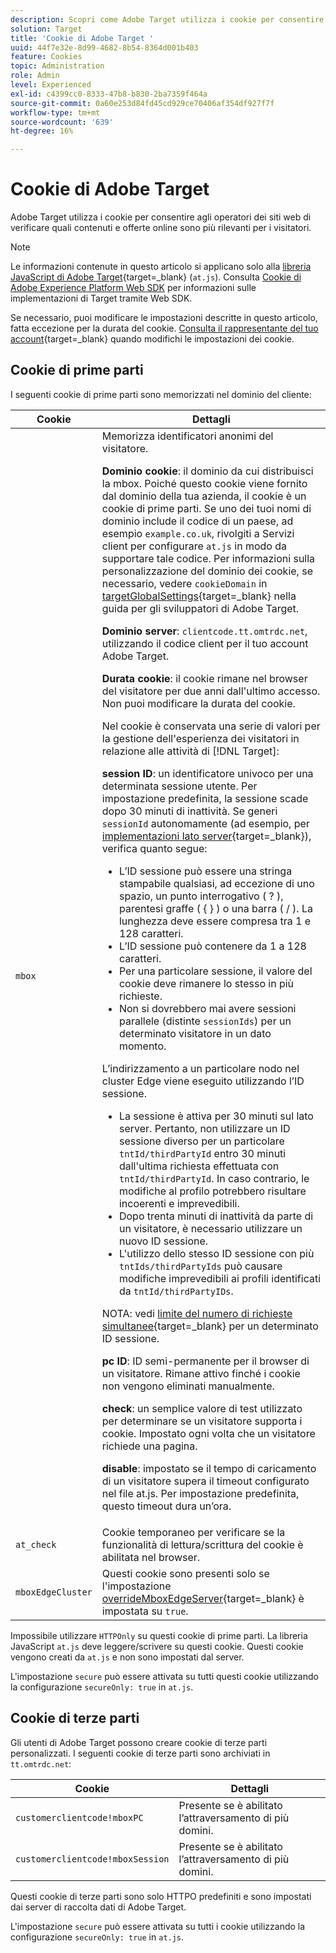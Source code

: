 ```yaml
---
description: Scopri come Adobe Target utilizza i cookie per consentire agli operatori dei siti web di verificare quali contenuti e offerte online sono più rilevanti per i visitatori.
solution: Target
title: 'Cookie di Adobe Target '
uuid: 44f7e32e-8d99-4682-8b54-8364d001b403
feature: Cookies
topic: Administration
role: Admin
level: Experienced
exl-id: c4399cc0-8333-47b8-b830-2ba7359f464a
source-git-commit: 0a60e253d84fd45cd929ce70406af354df927f7f
workflow-type: tm+mt
source-wordcount: '639'
ht-degree: 16%

---
```


# Cookie di Adobe Target

Adobe Target utilizza i cookie per consentire agli operatori dei siti web di verificare quali contenuti e offerte online sono più rilevanti per i visitatori.

>[!NOTE]
>
>Le informazioni contenute in questo articolo si applicano solo alla [libreria JavaScript di Adobe Target](https://experienceleague.adobe.com/docs/target-dev/developer/client-side/at-js-implementation/functions-overview/targetglobalsettings.html?lang=it){target=_blank} (`at.js`). Consulta [Cookie di Adobe Experience Platform Web SDK](web-sdk.md) per informazioni sulle implementazioni di Target tramite Web SDK.
>
>Se necessario, puoi modificare le impostazioni descritte in questo articolo, fatta eccezione per la durata del cookie. [Consulta il rappresentante del tuo account](https://experienceleague.adobe.com/docs/target/using/cmp-resources-and-contact-information.html?lang=it){target=_blank} quando modifichi le impostazioni dei cookie.

## Cookie di prime parti

I seguenti cookie di prime parti sono memorizzati nel dominio del cliente:

| Cookie | Dettagli |
| --- | --- |
| `mbox` | Memorizza identificatori anonimi del visitatore.<P>**Dominio cookie**: il dominio da cui distribuisci la mbox. Poiché questo cookie viene fornito dal dominio della tua azienda, il cookie è un cookie di prime parti. Se uno dei tuoi nomi di dominio include il codice di un paese, ad esempio `example.co.uk`, rivolgiti a Servizi client per configurare `at.js` in modo da supportare tale codice. Per informazioni sulla personalizzazione del dominio dei cookie, se necessario, vedere `cookieDomain` in [targetGlobalSettings](https://experienceleague.adobe.com/docs/target-dev/developer/client-side/at-js-implementation/functions-overview/targetglobalsettings.html?lang=it){target=_blank} nella guida per gli sviluppatori di Adobe Target.<P>**Dominio server**: `clientcode.tt.omtrdc.net`, utilizzando il codice client per il tuo account Adobe Target.<P>**Durata cookie**: il cookie rimane nel browser del visitatore per due anni dall&#39;ultimo accesso. Non puoi modificare la durata del cookie.<P>Nel cookie è conservata una serie di valori per la gestione dell&#39;esperienza dei visitatori in relazione alle attività di [!DNL Target]:<P>**session ID**: un identificatore univoco per una determinata sessione utente. Per impostazione predefinita, la sessione scade dopo 30 minuti di inattività. Se generi `sessionId` autonomamente (ad esempio, per [implementazioni lato server](https://experienceleague.adobe.com/docs/target-dev/developer/server-side/server-side-overview.html?lang=it){target=_blank}), verifica quanto segue:<ul><li>L’ID sessione può essere una stringa stampabile qualsiasi, ad eccezione di uno spazio, un punto interrogativo ( ? ), parentesi graffe ( { } ) o una barra ( / ). La lunghezza deve essere compresa tra 1 e 128 caratteri.</li><li>L’ID sessione può contenere da 1 a 128 caratteri.</li><li>Per una particolare sessione, il valore del cookie deve rimanere lo stesso in più richieste.</li><li>Non si dovrebbero mai avere sessioni parallele (distinte `sessionIds`) per un determinato visitatore in un dato momento.</li></ul>L’indirizzamento a un particolare nodo nel cluster Edge viene eseguito utilizzando l’ID sessione.<ul><li>La sessione è attiva per 30 minuti sul lato server. Pertanto, non utilizzare un ID sessione diverso per un particolare `tntId/thirdPartyId` entro 30 minuti dall&#39;ultima richiesta effettuata con `tntId/thirdPartyId`. In caso contrario, le modifiche al profilo potrebbero risultare incoerenti e imprevedibili.</li><li>Dopo trenta minuti di inattività da parte di un visitatore, è necessario utilizzare un nuovo ID sessione.</li><li>L&#39;utilizzo dello stesso ID sessione con più `tntIds/thirdPartyIds` può causare modifiche imprevedibili ai profili identificati da `tntId/thirdPartyIDs`.</li></ul>NOTA: vedi [limite del numero di richieste simultanee](https://experienceleague.adobe.com/docs/target/using/troubleshoot/target-limits.html?lang=it#content-delivery){target=_blank} per un determinato ID sessione.<P>**pc ID**: ID semi-permanente per il browser di un visitatore. Rimane attivo finché i cookie non vengono eliminati manualmente.<P>**check**: un semplice valore di test utilizzato per determinare se un visitatore supporta i cookie. Impostato ogni volta che un visitatore richiede una pagina.<P>**disable**: impostato se il tempo di caricamento di un visitatore supera il timeout configurato nel file at.js. Per impostazione predefinita, questo timeout dura un’ora. |
| `at_check` | Cookie temporaneo per verificare se la funzionalità di lettura/scrittura del cookie è abilitata nel browser. |
| `mboxEdgeCluster` | Questi cookie sono presenti solo se l&#39;impostazione [overrideMboxEdgeServer](https://experienceleague.adobe.com/docs/target-dev/developer/client-side/at-js-implementation/functions-overview/targetglobalsettings.html?lang=it){target=_blank} è impostata su `true`. |

Impossibile utilizzare `HTTPOnly` su questi cookie di prime parti. La libreria JavaScript `at.js` deve leggere/scrivere su questi cookie. Questi cookie vengono creati da `at.js` e non sono impostati dal server.

L&#39;impostazione `secure` può essere attivata su tutti questi cookie utilizzando la configurazione `secureOnly: true` in `at.js`.

## Cookie di terze parti

Gli utenti di Adobe Target possono creare cookie di terze parti personalizzati. I seguenti cookie di terze parti sono archiviati in `tt.omtrdc.net`:

| Cookie | Dettagli |
| --- | --- |
| `customerclientcode!mboxPC` | Presente se è abilitato l’attraversamento di più domini. |
| `customerclientcode!mboxSession` | Presente se è abilitato l’attraversamento di più domini. |

Questi cookie di terze parti sono solo HTTPO predefiniti e sono impostati dai server di raccolta dati di Adobe Target.

L&#39;impostazione `secure` può essere attivata su tutti i cookie utilizzando la configurazione `secureOnly: true` in `at.js`.
